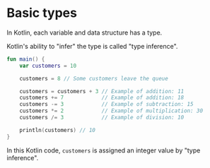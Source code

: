 # Basic types

In Kotlin, each variable and data structure has a type.

Kotlin's ability to "infer" the type is called "type inference".

```kotlin
fun main() {
    var customers = 10

    customers = 8 // Some customers leave the queue

    customers = customers + 3 // Example of addition: 11
    customers += 7            // Example of addition: 18
    customers -= 3            // Example of subtraction: 15
    customers *= 2            // Example of multiplication: 30
    customers /= 3            // Example of division: 10

    println(customers) // 10
}
```

In this Kotlin code, `customers` is assigned an integer value by "type inference".
